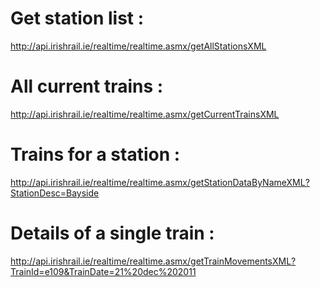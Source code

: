 # Get station list :
http://api.irishrail.ie/realtime/realtime.asmx/getAllStationsXML


# All current trains :
http://api.irishrail.ie/realtime/realtime.asmx/getCurrentTrainsXML


# Trains for a station :
http://api.irishrail.ie/realtime/realtime.asmx/getStationDataByNameXML?StationDesc=Bayside


# Details of a single train :
http://api.irishrail.ie/realtime/realtime.asmx/getTrainMovementsXML?TrainId=e109&TrainDate=21%20dec%202011





